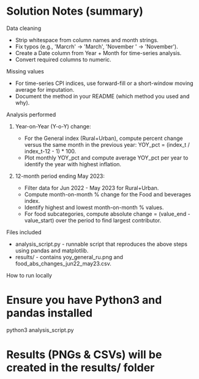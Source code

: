 # Solution Notes (summary)

Data cleaning
- Strip whitespace from column names and month strings.
- Fix typos (e.g., 'Marcrh' -> 'March', 'November ' -> 'November').
- Create a Date column from Year + Month for time-series analysis.
- Convert required columns to numeric.

Missing values
- For time-series CPI indices, use forward-fill or a short-window moving average for imputation.
- Document the method in your README (which method you used and why).

Analysis performed
1. Year-on-Year (Y-o-Y) change:
   - For the General index (Rural+Urban), compute percent change versus the same month in the previous year:
     YOY_pct = (index_t / index_t-12 - 1) * 100.
   - Plot monthly YOY_pct and compute average YOY_pct per year to identify the year with highest inflation.

2. 12-month period ending May 2023:
   - Filter data for Jun 2022 - May 2023 for Rural+Urban.
   - Compute month-on-month % change for the Food and beverages index.
   - Identify highest and lowest month-on-month % values.
   - For food subcategories, compute absolute change = (value_end - value_start) over the period to find largest contributor.

Files included
- analysis_script.py - runnable script that reproduces the above steps using pandas and matplotlib.
- results/ - contains yoy_general_ru.png and food_abs_changes_jun22_may23.csv.

How to run locally
# Ensure you have Python3 and pandas installed
python3 analysis_script.py
# Results (PNGs & CSVs) will be created in the results/ folder
